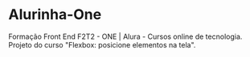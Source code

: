# Alurinha-One
Formação Front End F2T2 - ONE | Alura - Cursos online de tecnologia. Projeto do curso "Flexbox: posicione elementos na tela". 
